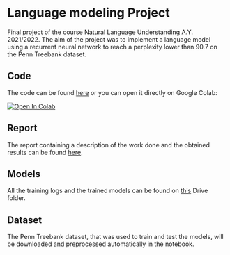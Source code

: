# Language modeling Project
Final project of the course Natural Language Understanding A.Y. 2021/2022. The aim of the project was to implement a language model using a recurrent neural network to reach a perplexity lower than 90.7 on the Penn Treebank dataset.

## Code
The code can be found [here](./Guidolin_Davide_232224.ipynb) or you can open it directly on Google Colab:

[![Open In Colab](https://colab.research.google.com/assets/colab-badge.svg)](https://colab.research.google.com/github/Davide-Guidolin/Language_modeling_NLU_project/blob/main/Guidolin_Davide_232224.ipynb)

## Report
The report containing a description of the work done and the obtained results can be found [here](./Report.pdf).

## Models
All the training logs and the trained models can be found on [this](https://drive.google.com/drive/folders/1VcUYj3w1DzH8oJ3VYAi5eQUySJS5bhW5?usp=sharing) Drive folder.

## Dataset
The Penn Treebank dataset, that was used to train and test the models, will be downloaded and preprocessed automatically in the notebook.
